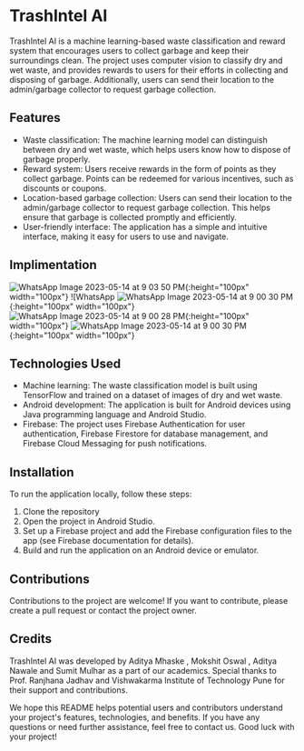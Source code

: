 

# TrashIntel AI

TrashIntel AI is a machine learning-based waste classification and reward system that encourages users to collect garbage and keep their surroundings clean. The project uses computer vision to classify dry and wet waste, and provides rewards to users for their efforts in collecting and disposing of garbage. Additionally, users can send their location to the admin/garbage collector to request garbage collection.

## Features

- Waste classification: The machine learning model can distinguish between dry and wet waste, which helps users know how to dispose of garbage properly.
- Reward system: Users receive rewards in the form of points as they collect garbage. Points can be redeemed for various incentives, such as discounts or coupons.
- Location-based garbage collection: Users can send their location to the admin/garbage collector to request garbage collection. This helps ensure that garbage is collected promptly and efficiently.
- User-friendly interface: The application has a simple and intuitive interface, making it easy for users to use and navigate.

## Implimentation
![WhatsApp Image 2023-05-14 at 9 03 50 PM](https://github.com/moky1477/TrashIntelAI/assets/99066510/b91693ab-0819-4c2e-9675-cc0630ca9bff){:height="100px" width="100px"}
![WhatsApp ![WhatsApp Image 2023-05-14 at 9 00 30 PM](https://github.com/moky1477/TrashIntelAI/assets/99066510/71b443cd-adb6-4682-a64b-0542f4ec373c){:height="100px" width="100px"}
![WhatsApp Image 2023-05-14 at 9 00 28 PM](https://github.com/moky1477/TrashIntelAI/assets/99066510/cb7e1a36-5a0e-4605-9dac-6be8559ca0df){:height="100px" width="100px"}
![WhatsApp Image 2023-05-14 at 9 00 30 PM](https://github.com/moky1477/TrashIntelAI/assets/99066510/08050fd9-03a3-440d-8f73-d9c28ff9fd91){:height="100px" width="100px"}

## Technologies Used

- Machine learning: The waste classification model is built using TensorFlow and trained on a dataset of images of dry and wet waste.
- Android development: The application is built for Android devices using Java programming language and Android Studio.
- Firebase: The project uses Firebase Authentication for user authentication, Firebase Firestore for database management, and Firebase Cloud Messaging for push notifications.

## Installation

To run the application locally, follow these steps:

1. Clone the repository
2. Open the project in Android Studio.
3. Set up a Firebase project and add the Firebase configuration files to the app (see Firebase documentation for details).
4. Build and run the application on an Android device or emulator.

## Contributions

Contributions to the project are welcome! If you want to contribute, please create a pull request or contact the project owner.

## Credits

TrashIntel AI was developed by Aditya Mhaske , Mokshit Oswal , Aditya Nawale and Sumit Mulhar as a part of our academics. Special thanks to Prof. Ranjhana Jadhav and Vishwakarma Institute of Technology Pune for their support and contributions.


We hope this README helps potential users and contributors understand your project's features, technologies, and benefits. If you have any questions or need further assistance, feel free to contact us. Good luck with your project!
